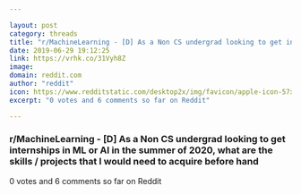 ```yaml
---

layout: post
category: threads
title: "r/MachineLearning - [D] As a Non CS undergrad looking to get internships in ML or AI in the summer of 2020, what are the skills / projects that I would need to acquire before hand"
date: 2019-06-29 19:12:25
link: https://vrhk.co/31Vyh8Z
image: 
domain: reddit.com
author: "reddit"
icon: https://www.redditstatic.com/desktop2x/img/favicon/apple-icon-57x57.png
excerpt: "0 votes and 6 comments so far on Reddit"

---
```


### r/MachineLearning - [D] As a Non CS undergrad looking to get internships in ML or AI in the summer of 2020, what are the skills / projects that I would need to acquire before hand

0 votes and 6 comments so far on Reddit